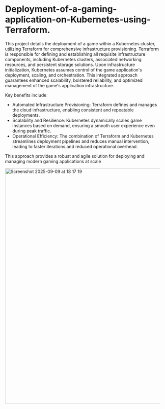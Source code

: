 # Deployment-of-a-gaming-application-on-Kubernetes-using-Terraform.
This project details the deployment of a game within a Kubernetes cluster, utilizing Terraform for comprehensive infrastructure provisioning. Terraform is responsible for defining and establishing all requisite infrastructure components, including Kubernetes clusters, associated networking resources, and persistent storage solutions. Upon infrastructure initialization, Kubernetes assumes control of the game application's deployment, scaling, and orchestration. This integrated approach guarantees enhanced scalability, bolstered reliability, and optimized management of the game's application infrastructure.

Key benefits include:
- Automated Infrastructure Provisioning: Terraform defines and manages the cloud infrastructure, enabling consistent and repeatable deployments.
- Scalability and Resilience: Kubernetes dynamically scales game instances based on demand, ensuring a smooth user experience even during peak traffic.
- Operational Efficiency: The combination of Terraform and Kubernetes streamlines deployment pipelines and reduces manual intervention, leading to faster iterations and reduced operational overhead.

This approach provides a robust and agile solution for deploying and managing modern gaming applications at scale

<img width="709" height="765" alt="Screenshot 2025-09-09 at 18 17 19" src="https://github.com/user-attachments/assets/c3d3ba09-3d6e-48a7-8695-5f42c447b205" />
